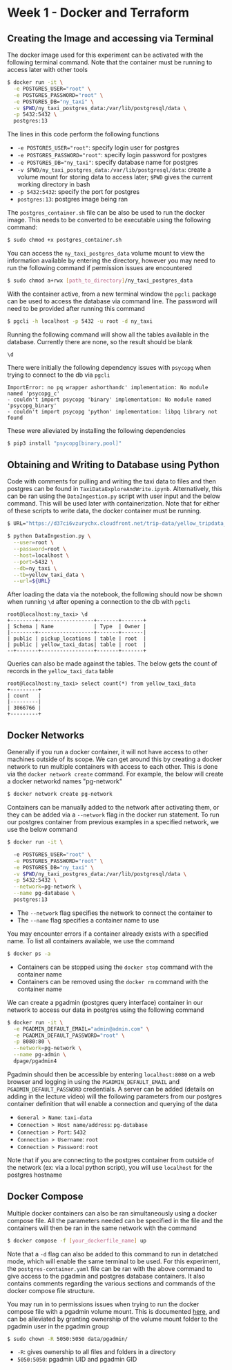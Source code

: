 # Week 1 - Docker and Terraform

## Creating the Image and accessing via Terminal

The docker image used for this experiment can be activated with the following terminal command. Note that the container must be running to access later with other tools
```bash
$ docker run -it \
  -e POSTGRES_USER="root" \
  -e POSTGRES_PASSWORD="root" \
  -e POSTGRES_DB="ny_taxi" \
  -v $PWD/ny_taxi_postgres_data:/var/lib/postgresql/data \
  -p 5432:5432 \
  postgres:13
```

The lines in this code perform the following functions
* `-e POSTGRES_USER="root"`: specify login user for postgres
* `-e POSTGRES_PASSWORD="root"`: specify login password for postgres
* `-e POSTGRES_DB="ny_taxi"`: specify database name for postgres
* `-v $PWD/ny_taxi_postgres_data:/var/lib/postgresql/data`: create a volume mount for storing data to access later; `$PWD` gives the current working directory in bash
* `-p 5432:5432`: specify the port for postgres
* `postgres:13`: postgres image being ran

The `postgres_container.sh` file can be also be used to run the docker image. This needs to be converted to be executable using the following command:
```bash
$ sudo chmod +x postgres_container.sh
```

You can access the `ny_taxi_postgres_data` volume mount to view the information available by entering the directory, however you may need to run the following command if permission issues are encountered
```bash
$ sudo chmod a+rwx [path_to_directory]/ny_taxi_postgres_data
```

With the container active, from a new terminal window the `pgcli` package can be used to access the database via command line. The password will need to be provided after running this command
```bash
$ pgcli -h localhost -p 5432 -u root -d ny_taxi
```

Running the following command will show all the tables available in the database. Currently there are none, so the result should be blank
```postgres
\d
```

There were initially the following dependency issues with `psycopg` when trying to connect to the db via `pgcli`
```
ImportError: no pq wrapper ashorthandc' implementation: No module named 'psycopg_c'
- couldn't import psycopg 'binary' implementation: No module named 'psycopg_binary'
- couldn't import psycopg 'python' implementation: libpq library not found
```

These were alleviated by installing the following dependencies
```bash
$ pip3 install "psycopg[binary,pool]"
```

## Obtaining and Writing to Database using Python

Code with comments for pulling and writing the taxi data to files and then postgres can be found in `TaxiDataExploreAndWrite.ipynb`. Alternatively, this can be ran using the `DataIngestion.py` script with user input and the below command. This will be used later with containerization. Note that for either of these scripts to write data, the docker container must be running.

```bash
$ URL="https://d37ci6vzurychx.cloudfront.net/trip-data/yellow_tripdata_2023-01.parquet"

$ python DataIngestion.py \
  --user=root \
  --password=root \
  --host=localhost \
  --port=5432 \
  --db=ny_taxi \
  --tb=yellow_taxi_data \
  --url=${URL}
```

After loading the data via the notebook, the following should now be shown when running `\d` after opening a connection to the db with `pgcli`

```
root@localhost:ny_taxi> \d
+--------+------------------+-------+-------+
| Schema | Name             | Type  | Owner |
|--------+------------------+-------+-------|
| public | pickup_locations | table | root  |
| public | yellow_taxi_datas| table | root  |
--+-------+-----------------+-------+-------+
```

Queries can also be made against the tables. The below gets the count of records in the `yellow_taxi_data` table

```
root@localhost:ny_taxi> select count(*) from yellow_taxi_data
+---------+
| count   |
|---------|
| 3066766 |
+---------+
```
## Docker Networks

Generally if you run a docker container, it will not have access to other machines outside of its scope. We can get around this by creating a docker network to run multiple containers with access to each other. This is done via the `docker network create` command. For example, the below will create a docker networkd names "pg-network"

```bash
$ docker network create pg-network
```

Containers can be manually added to the network after activating them, or they can be added via a `--network` flag in the docker run statement. To run our postgres container from previous examples in a specified network, we use the below command

```bash
$ docker run -it \

  -e POSTGRES_USER="root" \
  -e POSTGRES_PASSWORD="root" \
  -e POSTGRES_DB="ny_taxi" \
  -v $PWD/ny_taxi_postgres_data:/var/lib/postgresql/data \
  -p 5432:5432 \
  --network=pg-network \
  --name pg-database \
  postgres:13
```
* The `--network` flag specifies the network to connect the container to
* The `--name` flag specifies a container name to use

You may encounter errors if a container already exists with a specified name. To list all containers available, we use the command
```bash
$ docker ps -a
```
* Containers can be stopped using the `docker stop` command with the container name
* Containers can be removed using the `docker rm` command with the container name

We can create a pgadmin (postgres query interface) container in our network to access our data in postgres using the following command
```bash
$ docker run -it \
  -e PGADMIN_DEFAULT_EMAIL="admin@admin.com" \
  -e PGADMIN_DEFAULT_PASSWORD="root" \
  -p 8080:80 \
  --network=pg-network \
  --name pg-admin \
  dpage/pgadmin4
```

Pgadmin should then be accessible by entering `localhost:8080` on a web browser and logging in using the `PGADMIN_DEFAULT_EMAIL` and `PGADMIN_DEFAULT_PASSWORD` credentials. A server can be added (details on adding in the lecture video) will the following parameters from our postgres container definition that will enable a connection and querying of the data
* `General > Name`: `taxi-data`
* `Connection > Host name/address`: `pg-database`
* `Connection > Port`: `5432`
* `Connection > Username`: `root`
* `Connection > Password`: `root`

Note that if you are connecting to the postgres container from outside of the network (ex: via a local python script), you will use `localhost` for the postgres hostname

## Docker Compose

Multiple docker containers can also be ran simultaneously using a docker compose file. All the parameters needed can be specified in the file and the containers will then be ran in the same network with the command
```bash
$ docker compose -f [your_dockerfile_name] up
```

Note that a `-d` flag can also be added to this command to run in detatched mode, which will enable the same terminal to be used. For this experiment, the `postgres-container.yaml` file can be ran with the above command to give access to the pgadmin and postgres database containers. It also contains comments regarding the various sections and commands of the docker compose file structure.

You may run in to permissions issues when trying to run the docker compose file with a pgadmin volume mount. This is documented [here](https://www.pgadmin.org/docs/pgadmin4/latest/container_deployment.html#mapped-files-and-directories), and can be alleviated by granting ownership of the volume mount folder to the pgadmin user in the pgadmin group
```bash
$ sudo chown -R 5050:5050 data/pgadmin/
```
* `-R`: gives ownership to all files and folders in a directory
* `5050:5050`: pgadmin UID and pgadmin GID